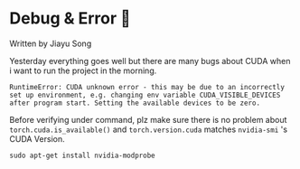 # Debug & Error 🔧
Written by Jiayu Song

Yesterday everything goes well but there are many bugs about CUDA when i want to run the project in the morning.
```
RuntimeError: CUDA unknown error - this may be due to an incorrectly set up environment, e.g. changing env variable CUDA_VISIBLE_DEVICES after program start. Setting the available devices to be zero.
```
Before verifying under command, plz make sure there is no problem about ```torch.cuda.is_available()``` and ```torch.version.cuda``` matches ```nvidia-smi``` 's CUDA Version.
```
sudo apt-get install nvidia-modprobe
```
